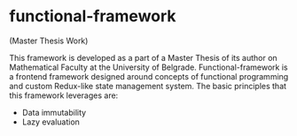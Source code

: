 # functional-framework
(Master Thesis Work)

This framework is developed as a part of a Master Thesis of its author on Mathematical Faculty at the University of Belgrade.
Functional-framework is a frontend framework designed around concepts of functional programming and custom Redux-like state management system.
The basic principles that this framework leverages are:
  - Data immutability
  - Lazy evaluation

